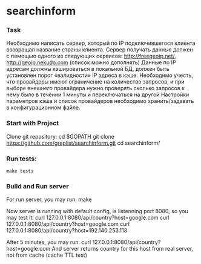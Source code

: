 # searchinform


### Task
Необходимо написать сервер, который по IP подключившегося клиента возвращал название
страны клиента. Сервер получать данные должен с помощью одного из следующих сервисов:
http://freegeoip.net/, http://geoip.nekudo.com (список можно дополнять)
Данные по IP адресам должны кэшироваться в локальной БД, должен быть установлен порог
«валидности» IP адреса в кэше.
Необходимо учесть, что провайдеры имеют ограничение на количество запросов, и при выборе
внешнего провайдера нужно проверять сколько запросов к нему было в течении 1 минуты
и переключаться на другой
Настройки параметров кэша и список провайдеров необходимо хранить/задавать в
конфигурационном файле.

### Start with Project
Clone git repository:
    cd $GOPATH
    git clone https://github.com/greplist/searchinform.git
    cd searchinform/

### Run tests:
    make tests

### Build and Run server
For run server, you may run:
    make

Now server is running with default config, is listenning port 8080, so you may test it:
    curl 127.0.0.1:8080/api/country?host=google.com
    curl 127.0.0.1:8080/api/country?host=google.com
    curl 127.0.0.1:8080/api/country?host=192.140.253.113

After 5 minutes, you may run:
    curl 127.0.0.1:8080/api/country?host=google.com
And server returns country for this host from real server, not from cache (cache TTL test)
